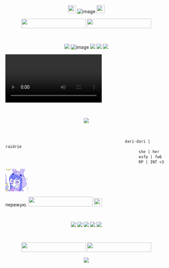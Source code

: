<p align="center">
  <img width="25" height="25" src="https://64.media.tumblr.com/b49ec6fdff97f441f862895d5e65c744/34926cc4180abaac-c3/s75x75_c1/41e2eacd27199c086644586fb80f08c6e0bb4e9e.gifv">
  <img width="400" height="24" alt="image" src="https://github.com/user-attachments/assets/77b20374-9f40-400d-8353-db0c258f1047">
  <img width="25" height="25" src="https://64.media.tumblr.com/b49ec6fdff97f441f862895d5e65c744/34926cc4180abaac-c3/s75x75_c1/41e2eacd27199c086644586fb80f08c6e0bb4e9e.gifv">
</p>

<p align="center">
  <img width="200" height="30" src="https://64.media.tumblr.com/c29bb1c3930dd53b0a3ec3aba2b73b90/82f212b18355ee51-f1/s250x400/55289f9741bf6fa29db547f381ab1bebc7842af8.gifv">
  <img width="200" height="30" src="https://64.media.tumblr.com/21ec3d9cba29e7ee7ec134331c25bde4/df1e2cfa91e2b56e-f1/s250x400/29ec97fcf662d10c07628c9580b8c1b785866d45.gifv">
</p>

<p align="center">
  <img width="600" height="5" src="https://64.media.tumblr.com/f21833784aff3910bac3f93cbe3d17c5/e3a34199dbfc1ee7-10/s400x600/26fe21954966c3dcb7aea35cd5b740124d2a3aec.gifv">
</p>

<p align="center">
 <img style="height:100;" src="https://64.media.tumblr.com/3949c060cb7f89415ee4ec3f49bc708c/ec8c8ceac26bcb17-36/s100x200/3603cf57f391e1bd741678e77948737c98efe6c8.pnj">
  <img width="99" height="56" alt="image" src="https://github.com/user-attachments/assets/f875a6d3-6777-41f9-b61e-e9258240b482">
  <img style="height:100;" src="https://64.media.tumblr.com/7add03afa37cf906aaf7125be68daa87/ec8c8ceac26bcb17-a2/s100x200/e317d73b82fedb5a079ef5c9268881b7cdd1d1c2.gifv">
  <img style="height:100;" src="https://64.media.tumblr.com/b5187d50cf3846ce0debd89be209eb84/ec8c8ceac26bcb17-4e/s100x200/cc9239c13f62973461d812fd966cc3a3e7434e9e.pnj">
  <img style="height:100;" src="https://64.media.tumblr.com/636ac26474a2647eb5b1eacffa50d10e/ec8c8ceac26bcb17-67/s100x200/cd3f51656f784d41a61416a80f57c53e064ece68.pnj">
</p>

<video controls="" autoplay="" name="media">
    <source src="https://github.com/user-attachments/assets/7e092340-0f46-49c7-95ea-eedcb668c724" type="audio/mp4">
</video>

<p align="center">
  <img width="600" height="5" src="https://64.media.tumblr.com/f21833784aff3910bac3f93cbe3d17c5/e3a34199dbfc1ee7-10/s400x600/26fe21954966c3dcb7aea35cd5b740124d2a3aec.gifv">
</p>
<p align="center">
  <img style="height:100;" src="https://i.pinimg.com/originals/cb/7a/bb/cb7abb6dacf3b11901785f956c1de690.gif">
</p>
<p align="center">
  <img width="600" height="5" src="https://64.media.tumblr.com/f21833784aff3910bac3f93cbe3d17c5/e3a34199dbfc1ee7-10/s400x600/26fe21954966c3dcb7aea35cd5b740124d2a3aec.gifv">
</p>

~~~
                                                    dari-dari | raidrie
                                                          she | her
                                                          esfp | 7w6
                                                          RP | INT <3
~~~


[<img width="70" height="70" src="https://raw.githubusercontent.com/raidrie/raidrie/refs/heads/main/изображение_2025-09-08_015350057.png">](https://github.com/erefiel)

пережую.
<img width="200" height="30" src="https://s5.ezgif.com/tmp/ezgif-5fd9a4a153aa60.webp"> <img width="25" height="25" src="https://64.media.tumblr.com/bfef1b20b708f5721ad603291583c786/56f1ae481e750a1d-63/s75x75_c1/d646cd0f9873fa69ade87c37810e34b68ad8acfa.gifv">

<p align="center">
  <img width="600" height="5" src="https://64.media.tumblr.com/f21833784aff3910bac3f93cbe3d17c5/e3a34199dbfc1ee7-10/s400x600/26fe21954966c3dcb7aea35cd5b740124d2a3aec.gifv">
</p>

<p align="center">
<img style="height:100;" src="https://64.media.tumblr.com/b14d4b5b5c287a44d763e9182e60eb9d/df1e2cfa91e2b56e-d1/s100x200/61035efafc097c57081c698bcb3d535528f1df04.gifv">
  <img style="height:100;" src="https://64.media.tumblr.com/2c84ffede2d25e5ad5c267eb65ab4957/6c9c6db1d57a1d89-17/s100x200/925b010ab1cc101facdb802cd1371c500b982053.pnj">
  <img style="height:100;" src="https://64.media.tumblr.com/05fd858eaf348e97920bf2c58bbac1cf/7d117e94250b6c19-e1/s100x200/8f555a06e4b20e0cfa06a19090fd925f65bf3074.gifv">
  <img style="height:100;" src="https://64.media.tumblr.com/e18d7c2ab93e5f308bd8ce823f4b7a45/8365f9b2142be285-36/s100x200/a876fd358de177f14e734e35ba37f6baa9c47680.pnj">
  <img style="height:100;" src="https://64.media.tumblr.com/c072339eee71a6df5ae135a4c91dccbb/7d117e94250b6c19-c2/s100x200/56fe0d6aaf7c6de6c675187e86c4f01d262bbd23.gifv">
</p>

<p align="center">
  <img width="600" height="5" src="https://64.media.tumblr.com/f21833784aff3910bac3f93cbe3d17c5/e3a34199dbfc1ee7-10/s400x600/26fe21954966c3dcb7aea35cd5b740124d2a3aec.gifv">
</p>

<p align="center">
  <img width="200" height="30" src="https://64.media.tumblr.com/97ba9b75428f6b8a750dc41262a7b4d6/8365f9b2142be285-21/s250x400/17412ec53c311924d6037c6dd5f4d9beedb8d4ab.gifv">
  <img width="200" height="30" src="https://64.media.tumblr.com/519f5e248d659ec59ce84c611ac5a226/82f212b18355ee51-b8/s250x400/069289f42923040299e9b1899133fda0e44c40e2.gifv">
</p>

<p align="center">
<img src="https://64.media.tumblr.com/fb79b29fdc124e01e21126ea199b5ed5/b7f29a8269b15378-64/s250x400/cf169a8cc88a5550bfe24b569a4b68b8a335f636.gifv">
</p>
